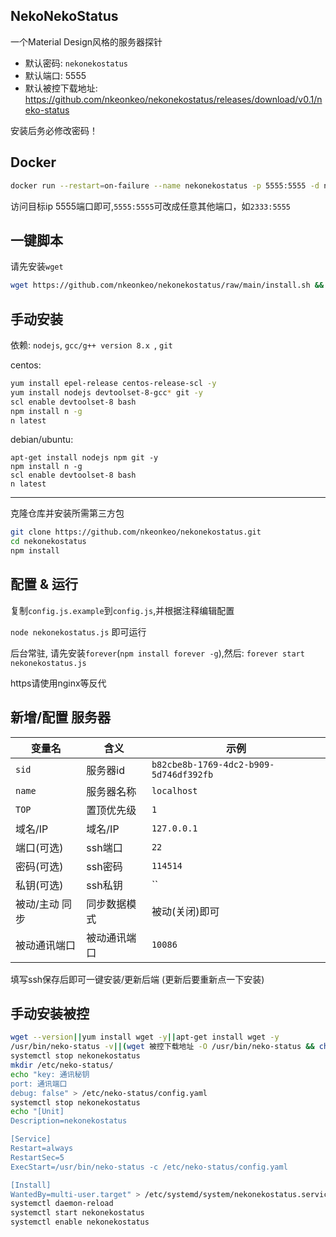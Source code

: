## NekoNekoStatus

一个Material Design风格的服务器探针

- 默认密码: `nekonekostatus`
- 默认端口: 5555
- 默认被控下载地址: https://github.com/nkeonkeo/nekonekostatus/releases/download/v0.1/neko-status

安装后务必修改密码！

## Docker

```bash
docker run --restart=on-failure --name nekonekostatus -p 5555:5555 -d nkeonkeo/nekonekostatus:v1.0
```

访问目标ip 5555端口即可,`5555:5555`可改成任意其他端口，如`2333:5555`

## 一键脚本

请先安装`wget`

```bash
wget https://github.com/nkeonkeo/nekonekostatus/raw/main/install.sh && bash install.sh
```

## 手动安装

依赖: `nodejs`, `gcc/g++ version 8.x `, `git`

centos: 

```bash
yum install epel-release centos-release-scl -y
yum install nodejs devtoolset-8-gcc* git -y
scl enable devtoolset-8 bash
npm install n -g
n latest
```

debian/ubuntu:

```
apt-get install nodejs npm git -y
npm install n -g
scl enable devtoolset-8 bash
n latest
```

---

克隆仓库并安装所需第三方包

```bash
git clone https://github.com/nkeonkeo/nekonekostatus.git
cd nekonekostatus
npm install
```

## 配置 & 运行

复制`config.js.example`到`config.js`,并根据注释编辑配置

`node nekonekostatus.js` 即可运行

后台常驻, 请先安装`forever`(`npm install forever -g`),然后: `forever start nekonekostatus.js`

https请使用nginx等反代

## 新增/配置 服务器

|变量名|含义|示例|
|-|-|-|
|`sid`|服务器id|`b82cbe8b-1769-4dc2-b909-5d746df392fb`|
|`name`|服务器名称|`localhost`|
|`TOP`|置顶优先级|`1`|
|域名/IP|域名/IP|`127.0.0.1`|
|端口(可选)|ssh端口|`22`|
|密码(可选)|ssh密码|`114514`|
|私钥(可选)|ssh私钥|``|
|被动/主动 同步|同步数据模式|被动(关闭)即可|
|被动通讯端口|被动通讯端口|`10086`|

填写ssh保存后即可一键安装/更新后端 (更新后要重新点一下安装)

## 手动安装被控

```bash
wget --version||yum install wget -y||apt-get install wget -y
/usr/bin/neko-status -v||(wget 被控下载地址 -O /usr/bin/neko-status && chmod +x /usr/bin/neko-status)
systemctl stop nekonekostatus
mkdir /etc/neko-status/
echo "key: 通讯秘钥
port: 通讯端口
debug: false" > /etc/neko-status/config.yaml
systemctl stop nekonekostatus
echo "[Unit]
Description=nekonekostatus

[Service]
Restart=always
RestartSec=5
ExecStart=/usr/bin/neko-status -c /etc/neko-status/config.yaml

[Install]
WantedBy=multi-user.target" > /etc/systemd/system/nekonekostatus.service
systemctl daemon-reload
systemctl start nekonekostatus
systemctl enable nekonekostatus
```